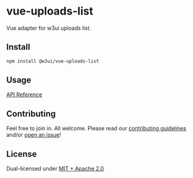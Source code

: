 # vue-uploads-list

Vue adapter for w3ui uploads list.

## Install

```sh
npm install @w3ui/vue-uploads-list
```

## Usage

[API Reference](https://github.com/web3-storage/w3ui/blob/main/docs/vue-uploads-list.md)

## Contributing

Feel free to join in. All welcome. Please read our [contributing guidelines](https://github.com/web3-storage/w3ui/blob/main/CONTRIBUTING.md) and/or [open an issue](https://github.com/web3-storage/w3ui/issues)!

## License

Dual-licensed under [MIT + Apache 2.0](https://github.com/web3-storage/w3ui/blob/main/LICENSE.md)
